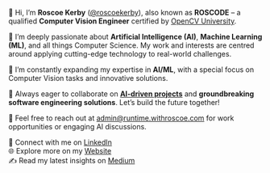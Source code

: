 👋 Hi, I’m **Roscoe Kerby** ([@roscoekerby](https://github.com/roscoekerby)), also known as **ROSCODE** – a qualified **Computer Vision Engineer** certified by [OpenCV University](https://opencv.org/university/).

👀 I’m deeply passionate about **Artificial Intelligence (AI)**, **Machine Learning (ML)**, and all things Computer Science. My work and interests are centred around applying cutting-edge technology to real-world challenges.

🚀 I’m constantly expanding my expertise in **AI/ML**, with a special focus on Computer Vision tasks and innovative solutions.

🤝 Always eager to collaborate on [**AI-driven projects**](https://github.com/roscoekerby/artificial-intelligence) and **groundbreaking software engineering solutions**. Let’s build the future together!

📧 Feel free to reach out at [admin@runtime.withroscoe.com](mailto:admin@runtime.withroscoe.com) for work opportunities or engaging AI discussions.

🔗 Connect with me on [LinkedIn](https://www.linkedin.com/in/roscoekerby/)  
🌐 Explore more on my [Website](https://runtime.withroscoe.com/)  
✍️ Read my latest insights on [Medium](https://medium.com/@roscoe.kerby)

<!---
roscoekerby/roscoekerby is a ✨ special ✨ repository because its `README.md` (this file) appears on your GitHub profile.
You can click the Preview link to take a look at your changes.
--->
